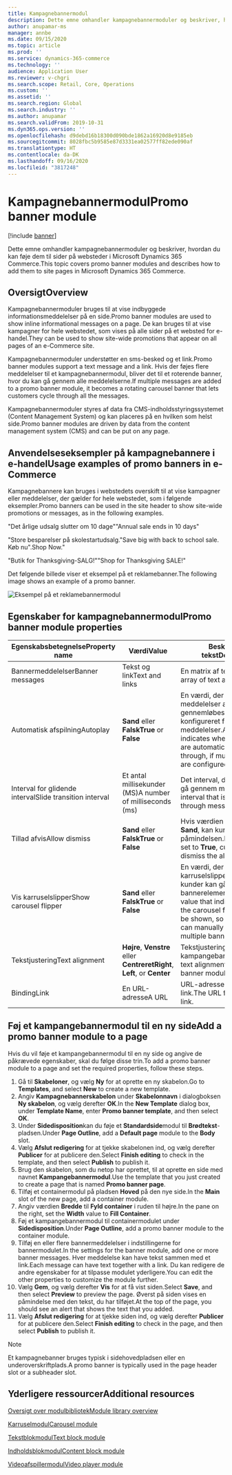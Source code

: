 ```yaml
---
title: Kampagnebannermodul
description: Dette emne omhandler kampagnebannermoduler og beskriver, hvordan du kan føje dem til sider på websteder i Microsoft Dynamics 365 Commerce.
author: anupamar-ms
manager: annbe
ms.date: 09/15/2020
ms.topic: article
ms.prod: ''
ms.service: dynamics-365-commerce
ms.technology: ''
audience: Application User
ms.reviewer: v-chgri
ms.search.scope: Retail, Core, Operations
ms.custom: ''
ms.assetid: ''
ms.search.region: Global
ms.search.industry: ''
ms.author: anupamar
ms.search.validFrom: 2019-10-31
ms.dyn365.ops.version: ''
ms.openlocfilehash: d9debd16b18300d090bde1862a16920d8e9185eb
ms.sourcegitcommit: 8028fbc5b9585e87d3331ea02577ff82ede090af
ms.translationtype: HT
ms.contentlocale: da-DK
ms.lasthandoff: 09/16/2020
ms.locfileid: "3817248"
---
```

# <a name="promo-banner-module"></a><span data-ttu-id="b30ec-103">Kampagnebannermodul</span><span class="sxs-lookup"><span data-stu-id="b30ec-103">Promo banner module</span></span>

[!include [banner](includes/banner.md)]

<span data-ttu-id="b30ec-104">Dette emne omhandler kampagnebannermoduler og beskriver, hvordan du kan føje dem til sider på websteder i Microsoft Dynamics 365 Commerce.</span><span class="sxs-lookup"><span data-stu-id="b30ec-104">This topic covers promo banner modules and describes how to add them to site pages in Microsoft Dynamics 365 Commerce.</span></span>

## <a name="overview"></a><span data-ttu-id="b30ec-105">Oversigt</span><span class="sxs-lookup"><span data-stu-id="b30ec-105">Overview</span></span>

<span data-ttu-id="b30ec-106">Kampagnebannermoduler bruges til at vise indbyggede informationsmeddelelser på en side.</span><span class="sxs-lookup"><span data-stu-id="b30ec-106">Promo banner modules are used to show inline informational messages on a page.</span></span> <span data-ttu-id="b30ec-107">De kan bruges til at vise kampagner for hele webstedet, som vises på alle sider på et websted for e-handel.</span><span class="sxs-lookup"><span data-stu-id="b30ec-107">They can be used to show site-wide promotions that appear on all pages of an e-Commerce site.</span></span> 

<span data-ttu-id="b30ec-108">Kampagnebannermoduler understøtter en sms-besked og et link.</span><span class="sxs-lookup"><span data-stu-id="b30ec-108">Promo banner modules support a text message and a link.</span></span> <span data-ttu-id="b30ec-109">Hvis der føjes flere meddelelser til et kampagnebannermodul, bliver det til et roterende banner, hvor du kan gå gennem alle meddelelserne.</span><span class="sxs-lookup"><span data-stu-id="b30ec-109">If multiple messages are added to a promo banner module, it becomes a rotating carousel banner that lets customers cycle through all the messages.</span></span> 

<span data-ttu-id="b30ec-110">Kampagnebannermoduler styres af data fra CMS-indholdsstyringssystemet (Content Management System) og kan placeres på en hvilken som helst side.</span><span class="sxs-lookup"><span data-stu-id="b30ec-110">Promo banner modules are driven by data from the content management system (CMS) and can be put on any page.</span></span>

## <a name="usage-examples-of-promo-banners-in-e-commerce"></a><span data-ttu-id="b30ec-111">Anvendelseseksempler på kampagnebannere i e-handel</span><span class="sxs-lookup"><span data-stu-id="b30ec-111">Usage examples of promo banners in e-Commerce</span></span>

<span data-ttu-id="b30ec-112">Kampagnebannere kan bruges i webstedets overskift til at vise kampagner eller meddelelser, der gælder for hele webstedet, som i følgende eksempler.</span><span class="sxs-lookup"><span data-stu-id="b30ec-112">Promo banners can be used in the site header to show site-wide promotions or messages, as in the following examples.</span></span>

<span data-ttu-id="b30ec-113">"Det årlige udsalg slutter om 10 dage"</span><span class="sxs-lookup"><span data-stu-id="b30ec-113">"Annual sale ends in 10 days"</span></span>

<span data-ttu-id="b30ec-114">"Store besparelser på skolestartudsalg.</span><span class="sxs-lookup"><span data-stu-id="b30ec-114">"Save big with back to school sale.</span></span> <span data-ttu-id="b30ec-115">Køb nu".</span><span class="sxs-lookup"><span data-stu-id="b30ec-115">Shop Now."</span></span>

<span data-ttu-id="b30ec-116">"Butik for Thanksgiving-SALG!"</span><span class="sxs-lookup"><span data-stu-id="b30ec-116">"Shop for Thanksgiving SALE!"</span></span> 

<span data-ttu-id="b30ec-117">Det følgende billede viser et eksempel på et reklamebanner.</span><span class="sxs-lookup"><span data-stu-id="b30ec-117">The following image shows an example of a promo banner.</span></span>

![Eksempel på et reklamebannermodul](./media/ecommerce-Promobanner.PNG)

## <a name="promo-banner-module-properties"></a><span data-ttu-id="b30ec-119">Egenskaber for kampagnebannermodul</span><span class="sxs-lookup"><span data-stu-id="b30ec-119">Promo banner module properties</span></span>

| <span data-ttu-id="b30ec-120">Egenskabsbetegnelse</span><span class="sxs-lookup"><span data-stu-id="b30ec-120">Property name</span></span>             | <span data-ttu-id="b30ec-121">Værdi</span><span class="sxs-lookup"><span data-stu-id="b30ec-121">Value</span></span>                              | <span data-ttu-id="b30ec-122">Beskrivende tekst</span><span class="sxs-lookup"><span data-stu-id="b30ec-122">Description</span></span> |
|---------------------------|------------------------------------|-------------|
| <span data-ttu-id="b30ec-123">Bannermeddelelser</span><span class="sxs-lookup"><span data-stu-id="b30ec-123">Banner messages</span></span>           | <span data-ttu-id="b30ec-124">Tekst og link</span><span class="sxs-lookup"><span data-stu-id="b30ec-124">Text and links</span></span>                     | <span data-ttu-id="b30ec-125">En matrix af tekst og link.</span><span class="sxs-lookup"><span data-stu-id="b30ec-125">An array of text and links.</span></span> |
| <span data-ttu-id="b30ec-126">Automatisk afspilning</span><span class="sxs-lookup"><span data-stu-id="b30ec-126">Autoplay</span></span>                  | <span data-ttu-id="b30ec-127">**Sand** eller **Falsk**</span><span class="sxs-lookup"><span data-stu-id="b30ec-127">**True** or **False**</span></span>              | <span data-ttu-id="b30ec-128">En værdi, der angiver, om meddelelser automatisk gennemløbes, hvis der er konfigureret flere meddelelser.</span><span class="sxs-lookup"><span data-stu-id="b30ec-128">A value that indicates whether messages are automatically cycled through, if multiple messages are configured.</span></span> |
| <span data-ttu-id="b30ec-129">Interval for glidende interval</span><span class="sxs-lookup"><span data-stu-id="b30ec-129">Slide transition interval</span></span> | <span data-ttu-id="b30ec-130">Et antal millisekunder (MS)</span><span class="sxs-lookup"><span data-stu-id="b30ec-130">A number of milliseconds (ms)</span></span>      | <span data-ttu-id="b30ec-131">Det interval, der bruges til at gå gennem meddelelser.</span><span class="sxs-lookup"><span data-stu-id="b30ec-131">The interval that is used to cycle through messages.</span></span> |
| <span data-ttu-id="b30ec-132">Tillad afvis</span><span class="sxs-lookup"><span data-stu-id="b30ec-132">Allow dismiss</span></span>             | <span data-ttu-id="b30ec-133">**Sand** eller **Falsk**</span><span class="sxs-lookup"><span data-stu-id="b30ec-133">**True** or **False**</span></span>              | <span data-ttu-id="b30ec-134">Hvis værdien er angivet til **Sand**, kan kunderne afvise påmindelsen.</span><span class="sxs-lookup"><span data-stu-id="b30ec-134">If the value is set to **True**, customers can dismiss the alert.</span></span> |
| <span data-ttu-id="b30ec-135">Vis karruselslipper</span><span class="sxs-lookup"><span data-stu-id="b30ec-135">Show carousel flipper</span></span>     | <span data-ttu-id="b30ec-136">**Sand** eller **Falsk**</span><span class="sxs-lookup"><span data-stu-id="b30ec-136">**True** or **False**</span></span>              | <span data-ttu-id="b30ec-137">En værdi, der angiver, om karruselslippere skal vises, så kunder kan gå gennem flere bannerelementer manuelt.</span><span class="sxs-lookup"><span data-stu-id="b30ec-137">A value that indicates whether the carousel flippers should be shown, so that customers can manually cycle through multiple banner items.</span></span> |
| <span data-ttu-id="b30ec-138">Tekstjustering</span><span class="sxs-lookup"><span data-stu-id="b30ec-138">Text alignment</span></span>            | <span data-ttu-id="b30ec-139">**Højre**, **Venstre** eller **Centreret**</span><span class="sxs-lookup"><span data-stu-id="b30ec-139">**Right**, **Left**, or **Center**</span></span> | <span data-ttu-id="b30ec-140">Tekstjusteringen i kampangebannermodulet.</span><span class="sxs-lookup"><span data-stu-id="b30ec-140">The text alignment in the promo banner module.</span></span> |
| <span data-ttu-id="b30ec-141">Binding</span><span class="sxs-lookup"><span data-stu-id="b30ec-141">Link</span></span>                      | <span data-ttu-id="b30ec-142">En URL-adresse</span><span class="sxs-lookup"><span data-stu-id="b30ec-142">A URL</span></span>                              | <span data-ttu-id="b30ec-143">URL-adressen for et valgfrit link.</span><span class="sxs-lookup"><span data-stu-id="b30ec-143">The URL for an optional link.</span></span> |

## <a name="add-a-promo-banner-module-to-a-page"></a><span data-ttu-id="b30ec-144">Føj et kampangebannermodul til en ny side</span><span class="sxs-lookup"><span data-stu-id="b30ec-144">Add a promo banner module to a page</span></span> 

<span data-ttu-id="b30ec-145">Hvis du vil føje et kampangebannermodul til en ny side og angive de påkrævede egenskaber, skal du følge disse trin.</span><span class="sxs-lookup"><span data-stu-id="b30ec-145">To add a promo banner module to a page and set the required properties, follow these steps.</span></span>

1. <span data-ttu-id="b30ec-146">Gå til **Skabeloner**, og vælg **Ny** for at oprette en ny skabelon.</span><span class="sxs-lookup"><span data-stu-id="b30ec-146">Go to **Templates**, and select **New** to create a new template.</span></span>
1. <span data-ttu-id="b30ec-147">Angiv **Kampagnebannerskabelon** under **Skabelonnavn** i dialogboksen **Ny skabelon**, og vælg derefter **OK**.</span><span class="sxs-lookup"><span data-stu-id="b30ec-147">In the **New Template** dialog box, under **Template Name**, enter **Promo banner template**, and then select **OK**.</span></span>
1. <span data-ttu-id="b30ec-148">Under **Sidedisposition**kan du føje et **Standardside**modul til **Brødtekst**-pladsen.</span><span class="sxs-lookup"><span data-stu-id="b30ec-148">Under **Page Outline**, add a **Default page** module to the **Body** slot.</span></span> 
1. <span data-ttu-id="b30ec-149">Vælg **Afslut redigering** for at tjekke skabelonen ind, og vælg derefter **Publicer** for at publicere den.</span><span class="sxs-lookup"><span data-stu-id="b30ec-149">Select **Finish editing** to check in the template, and then select **Publish** to publish it.</span></span> 
1. <span data-ttu-id="b30ec-150">Brug den skabelon, som du netop har oprettet, til at oprette en side med navnet **Kampangebannermodul**.</span><span class="sxs-lookup"><span data-stu-id="b30ec-150">Use the template that you just created to create a page that is named **Promo banner page**.</span></span> 
1. <span data-ttu-id="b30ec-151">Tilføj et containermodul på pladsen **Hoved** på den nye side.</span><span class="sxs-lookup"><span data-stu-id="b30ec-151">In the **Main** slot of the new page, add a container module.</span></span> 
1. <span data-ttu-id="b30ec-152">Angiv værdien **Bredde** til **Fyld container** i ruden til højre.</span><span class="sxs-lookup"><span data-stu-id="b30ec-152">In the pane on the right, set the **Width** value to **Fill Container**.</span></span>
1. <span data-ttu-id="b30ec-153">Føj et kampangebannermodul til containermodulet under **Sidedisposition**.</span><span class="sxs-lookup"><span data-stu-id="b30ec-153">Under **Page Outline**, add a promo banner module to the container module.</span></span>
1. <span data-ttu-id="b30ec-154">Tilføj en eller flere bannermeddelelser i indstillingerne for bannermodulet.</span><span class="sxs-lookup"><span data-stu-id="b30ec-154">In the settings for the banner module, add one or more banner messages.</span></span> <span data-ttu-id="b30ec-155">Hver meddelelse kan have tekst sammen med et link.</span><span class="sxs-lookup"><span data-stu-id="b30ec-155">Each message can have text together with a link.</span></span> <span data-ttu-id="b30ec-156">Du kan redigere de andre egenskaber for at tilpasse modulet yderligere.</span><span class="sxs-lookup"><span data-stu-id="b30ec-156">You can edit the other properties to customize the module further.</span></span>
1. <span data-ttu-id="b30ec-157">Vælg **Gem**, og vælg derefter **Vis** for at få vist siden.</span><span class="sxs-lookup"><span data-stu-id="b30ec-157">Select **Save**, and then select **Preview** to preview the page.</span></span> <span data-ttu-id="b30ec-158">Øverst på siden vises en påmindelse med den tekst, du har tilføjet.</span><span class="sxs-lookup"><span data-stu-id="b30ec-158">At the top of the page, you should see an alert that shows the text that you added.</span></span>
1. <span data-ttu-id="b30ec-159">Vælg **Afslut redigering** for at tjekke siden ind, og vælg derefter **Publicer** for at publicere den.</span><span class="sxs-lookup"><span data-stu-id="b30ec-159">Select **Finish editing** to check in the page, and then select **Publish** to publish it.</span></span>

> [!NOTE]
> <span data-ttu-id="b30ec-160">Et kampagnebanner bruges typisk i sidehovedpladsen eller en underoverskriftplads.</span><span class="sxs-lookup"><span data-stu-id="b30ec-160">A promo banner is typically used in the page header slot or a subheader slot.</span></span>


## <a name="additional-resources"></a><span data-ttu-id="b30ec-161">Yderligere ressourcer</span><span class="sxs-lookup"><span data-stu-id="b30ec-161">Additional resources</span></span>

[<span data-ttu-id="b30ec-162">Oversigt over modulbibliotek</span><span class="sxs-lookup"><span data-stu-id="b30ec-162">Module library overview</span></span>](starter-kit-overview.md)

[<span data-ttu-id="b30ec-163">Karruselmodul</span><span class="sxs-lookup"><span data-stu-id="b30ec-163">Carousel module</span></span>](add-carousel.md)

[<span data-ttu-id="b30ec-164">Tekstblokmodul</span><span class="sxs-lookup"><span data-stu-id="b30ec-164">Text block module</span></span>](add-content-rich-block.md)

[<span data-ttu-id="b30ec-165">Indholdsblokmodul</span><span class="sxs-lookup"><span data-stu-id="b30ec-165">Content block module</span></span>](add-hero-module.md)

[<span data-ttu-id="b30ec-166">Videoafspillermodul</span><span class="sxs-lookup"><span data-stu-id="b30ec-166">Video player module</span></span>](add-video-player.md)
